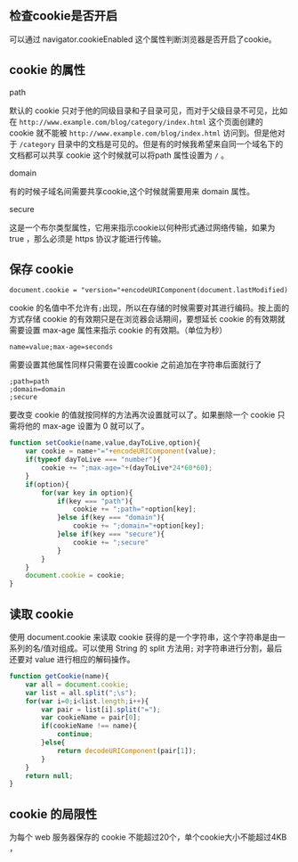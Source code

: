 ## 检查cookie是否开启

可以通过 navigator.cookieEnabled 这个属性判断浏览器是否开启了cookie。

## cookie 的属性

path

默认的 cookie 只对于他的同级目录和子目录可见，而对于父级目录不可见，比如在 `http://www.example.com/blog/category/index.html` 这个页面创建的 cookie 就不能被 `http://www.example.com/blog/index.html` 访问到。但是他对于 `/category` 目录中的文档是可见的。但是有的时候我希望来自同一个域名下的文档都可以共享 cookie 这个时候就可以将path 属性设置为 `/` 。

domain

有的时候子域名间需要共享cookie,这个时候就需要用来 domain 属性。

secure

这是一个布尔类型属性，它用来指示cookie以何种形式通过网络传输，如果为 true ，那么必须是 https 协议才能进行传输。

## 保存 cookie

```
document.cookie = "version="+encodeURIComponent(document.lastModified)
```

cookie 的名值中不允许有`;`出现，所以在存储的时候需要对其进行编码。按上面的方式存储 cookie 的有效期只是在浏览器会话期间，要想延长 cookie 的有效期就需要设置 max-age 属性来指示 cookie 的有效期。（单位为秒）

```
name=value;max-age=seconds
```

需要设置其他属性同样只需要在设置cookie 之前追加在字符串后面就行了

```
;path=path
;domain=domain
;secure
```


要改变 cookie 的值就按同样的方法再次设置就可以了。如果删除一个 cookie 只需将他的 max-age 设置为 0 就可以了。


```javascript
function setCookie(name,value,dayToLive,option){
	var cookie = name+"="+encodeURIComponent(value);
	if(typeof dayToLive === "number"){
		cookie += ";max-age="+(dayToLive*24*60*60);
	}
	if(option){
		for(var key in option){
			if(key === "path"){
				cookie += ";path="+option[key];
			}else if(key === "domain"){
				cookie += ";domain="+option[key];
			}else if(key === "secure"){
				cookie += ";secure"
			}
		}
	}
	document.cookie = cookie;
}
```

## 读取 cookie

使用 document.cookie 来读取 cookie 获得的是一个字符串，这个字符串是由一系列的名/值对组成。可以使用 String 的 split 方法用`;` 对字符串进行分割，最后还要对 value 进行相应的解码操作。


```javascript
function getCookie(name){
	var all = document.cookie;
	var list = all.split(";\s");
	for(var i=0;i<list.length;i++){
		var pair = list[i].split("=");
		var cookieName = pair[0];
		if(cookieName !== name){
			continue;
		}else{
			return decodeURIComponent(pair[1]);
		}
	}
	return null;
}
```

## cookie 的局限性

为每个 web 服务器保存的 cookie 不能超过20个，单个cookie大小不能超过4KB ，
